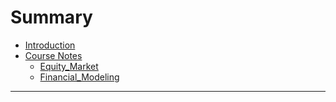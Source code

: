 # Summary

* [Introduction](README.md)
* [Course Notes](course-notes.md)
  * [Equity\_Market](./Notes/Equity_Market.md)
  * [Financial\_Modeling](./Notes/Financial_Modeling.md)

---



